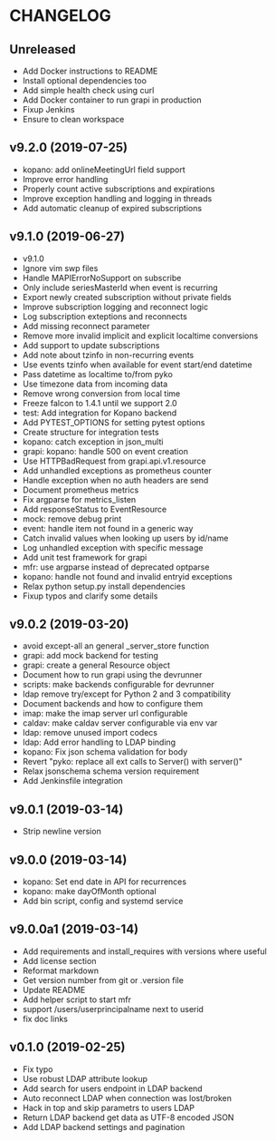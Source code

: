 # CHANGELOG

## Unreleased

- Add Docker instructions to README
- Install optional dependencies too
- Add simple health check using curl
- Add Docker container to run grapi in production
- Fixup Jenkins
- Ensure to clean workspace


## v9.2.0 (2019-07-25)

- kopano: add onlineMeetingUrl field support
- Improve error handling
- Properly count active subscriptions and expirations
- Improve exception handling and logging in threads
- Add automatic cleanup of expired subscriptions


## v9.1.0 (2019-06-27)

- v9.1.0
- Ignore vim swp files
- Handle MAPIErrorNoSupport on subscribe
- Only include seriesMasterId when event is recurring
- Export newly created subscription without private fields
- Improve subscription logging and reconnect logic
- Log subscription exteptions and reconnects
- Add missing reconnect parameter
- Remove more invalid implicit and explicit localtime conversions
- Add support to update subscriptions
- Add note about tzinfo in non-recurring events
- Use events tzinfo when available for event start/end datetime
- Pass datetime as localtime to/from pyko
- Use timezone data from incoming data
- Remove wrong conversion from local time
- Freeze falcon to 1.4.1 until we support 2.0
- test: Add integration for Kopano backend
- Add PYTEST_OPTIONS for setting pytest options
- Create structure for integration tests
- kopano: catch exception in json_multi
- grapi: kopano: handle 500 on event creation
- Use HTTPBadRequest from grapi.api.v1.resource
- Add unhandled exceptions as prometheus counter
- Handle exception when no auth headers are send
- Document prometheus metrics
- Fix argparse for metrics_listen
- Add responseStatus to EventResource
- mock: remove debug print
- event: handle item not found in a generic way
- Catch invalid values when looking up users by id/name
- Log unhandled exception with specific message
- Add unit test framework for grapi
- mfr: use argparse instead of deprecated optparse
- kopano: handle not found and invalid entryid exceptions
- Relax python setup.py install dependencies
- Fixup typos and clarify some details


## v9.0.2 (2019-03-20)

- avoid except-all an general _server_store function
- grapi: add mock backend for testing
- grapi: create a general Resource object
- Document how to run grapi using the devrunner
- scripts: make backends configurable for devrunner
- ldap remove try/except for Python 2 and 3 compatibility
- Document backends and how to configure them
- imap: make the imap server url configurable
- caldav: make caldav server configurable via env var
- ldap: remove unused import codecs
- ldap: Add error handling to LDAP binding
- kopano: Fix json schema validation for body
- Revert "pyko: replace all ext calls to Server() with server()"
- Relax jsonschema schema version requirement
- Add Jenkinsfile integration


## v9.0.1 (2019-03-14)

- Strip newline version


## v9.0.0 (2019-03-14)

- kopano: Set end date in API for recurrences
- kopano: make dayOfMonth optional
- Add bin script, config and systemd service


## v9.0.0a1 (2019-03-14)

- Add requirements and install_requires with versions where useful
- Add license section
- Reformat markdown
- Get version number from git or .version file
- Update README
- Add helper script to start mfr
- support /users/userprincipalname next to userid
- fix doc links


## v0.1.0 (2019-02-25)

- Fix typo
- Use robust LDAP attribute lookup
- Add search for users endpoint in LDAP backend
- Auto reconnect LDAP when connection was lost/broken
- Hack in top and skip parametrs to users LDAP
- Return LDAP backend get data as UTF-8 encoded JSON
- Add LDAP backend settings and pagination

